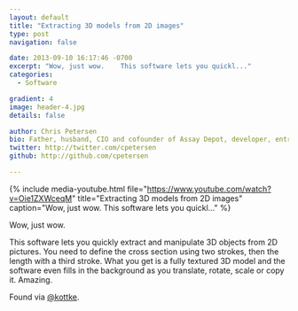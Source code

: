 ```yaml
---
layout: default
title: "Extracting 3D models from 2D images"
type: post
navigation: false

date: 2013-09-10 16:17:46 -0700
excerpt: "Wow, just wow.    This software lets you quickl..."
categories:
  - Software

gradient: 4
image: header-4.jpg
details: false

author: Chris Petersen
bio: Father, husband, CIO and cofounder of Assay Depot, developer, entrepreneur and technologist.
twitter: http://twitter.com/cpetersen
github: http://github.com/cpetersen

---
```


{% include media-youtube.html file="https://www.youtube.com/watch?v=Oie1ZXWceqM" title="Extracting 3D models from 2D images" caption="Wow, just wow.    This software lets you quickl..." %}

Wow, just wow.  

 This software lets you quickly extract and manipulate 3D objects from 2D pictures. You need to define the cross section using two strokes, then the length with a third stroke. What you get is a fully textured 3D model and the software even fills in the background as you translate, rotate, scale or copy it. Amazing.

Found via  [@kottke](http://kottke.org/13/09/manipulating-objects-in-photos-in-3d). 

